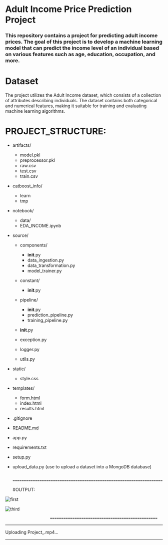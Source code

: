 
# Adult Income Price Prediction Project
### This repository contains a project for predicting adult income prices. The goal of this project is to develop a machine learning model that can predict the income level of an individual based on various features such as age, education, occupation, and more.

# Dataset
The project utilizes the Adult Income dataset, which consists of a collection of attributes describing individuals. The dataset contains both categorical and numerical features, making it suitable for training and evaluating machine learning algorithms.

# PROJECT_STRUCTURE:

- artifacts/
  - model.pkl
  - preprocessor.pkl
  - raw.csv
  - test.csv
  - train.csv
- catboost_info/
    - learn
    - tmp

- notebook/
    - data/
    - EDA_INCOME.ipynb

- source/
    - components/
        - __init__.py
        - data_ingestion.py
        - data_transformation.py
        - model_trainer.py

    - constant/
        - __init__.py

    - pipeline/
        - __init__.py
        - prediction_pipeline.py
        - training_pipeline.py

    - __init__.py
    - exception.py
    - logger.py
    - utils.py

- static/
    - style.css

- templates/
    - form.html
    - index.html
    - results.html

- .gitignore
- README.md
- app.py
- requirements.txt
- setup.py
- upload_data.py
   (use to upload a dataset into a MongoDB database)
  
                        =======================================================================
  #OUTPUT:
  
![first](https://github.com/aimdatascintist/ML_PROJECT_INCOME_PRICE_PRED/assets/123234894/dcb8c1b9-13e0-4d26-9a99-5628ae5f818b)


![third](https://github.com/aimdatascintist/ML_PROJECT_INCOME_PRICE_PRED/assets/123234894/d45f39b6-bd67-4dae-9132-19413249638d)

                        ================================================
  

  *******

 Uploading Project_.mp4…

 ********



   



